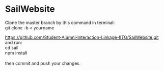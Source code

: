 # SailWebsite

Clone the master branch by this command in terminal:\
git clone -b 
<
  yourname
  >
 https://github.com/Student-Alumni-Interaction-Linkage-IITG/SailWebsite.git \
and run:\
cd sail\
npm install\
\
then commit and push your changes.
